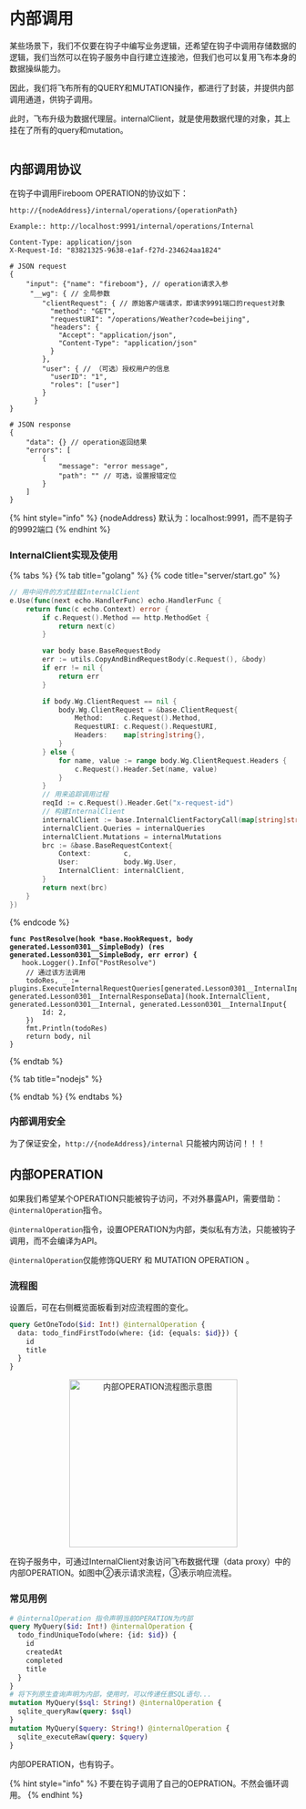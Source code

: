 # 内部调用

某些场景下，我们不仅要在钩子中编写业务逻辑，还希望在钩子中调用存储数据的逻辑，我们当然可以在钩子服务中自行建立连接池，但我们也可以复用飞布本身的数据操纵能力。

因此，我们将飞布所有的QUERY和MUTATION操作，都进行了封装，并提供内部调用通道，供钩子调用。

此时，飞布升级为数据代理层。internalClient，就是使用数据代理的对象，其上挂在了所有的query和mutation。

<img src="../.gitbook/assets/image (1) (1) (1) (1).png" alt="" data-size="original">

## 内部调用协议

在钩子中调用Fireboom OPERATION的协议如下：

```http
http://{nodeAddress}/internal/operations/{operationPath}

Example:: http://localhost:9991/internal/operations/Internal

Content-Type: application/json
X-Request-Id: "83821325-9638-e1af-f27d-234624aa1824"

# JSON request
{
    "input": {"name": "fireboom"}, // operation请求入参 
     "__wg": { // 全局参数
        "clientRequest": { // 原始客户端请求，即请求9991端口的request对象
          "method": "GET",
          "requestURI": "/operations/Weather?code=beijing",
          "headers": {
            "Accept": "application/json",
            "Content-Type": "application/json"
          }
        },
        "user": { // （可选）授权用户的信息
          "userID": "1",
          "roles": ["user"]
        }
      }
}

# JSON response
{
    "data": {} // operation返回结果
    "errors": [
        {
            "message": "error message",
            "path": "" // 可选，设置报错定位
        }
    ]
}
```

{% hint style="info" %}
{nodeAddress} 默认为：localhost:9991，而不是钩子的9992端口
{% endhint %}

### InternalClient实现及使用

{% tabs %}
{% tab title="golang" %}
{% code title="server/start.go" %}
```go
// 用中间件的方式挂载InternalClient
e.Use(func(next echo.HandlerFunc) echo.HandlerFunc {
	return func(c echo.Context) error {
		if c.Request().Method == http.MethodGet {
			return next(c)
		}

		var body base.BaseRequestBody
		err := utils.CopyAndBindRequestBody(c.Request(), &body)
		if err != nil {
			return err
		}

		if body.Wg.ClientRequest == nil {
			body.Wg.ClientRequest = &base.ClientRequest{
				Method:     c.Request().Method,
				RequestURI: c.Request().RequestURI,
				Headers:    map[string]string{},
			}
		} else {
			for name, value := range body.Wg.ClientRequest.Headers {
				c.Request().Header.Set(name, value)
			}
		}
		// 用来追踪调用过程
		reqId := c.Request().Header.Get("x-request-id")
		// 构建InternalClient
		internalClient := base.InternalClientFactoryCall(map[string]string{"x-request-id": reqId}, body.Wg.ClientRequest, body.Wg.User)
		internalClient.Queries = internalQueries
		internalClient.Mutations = internalMutations
		brc := &base.BaseRequestContext{
			Context:        c,
			User:           body.Wg.User,
			InternalClient: internalClient,
		}
		return next(brc)
	}
})
```
{% endcode %}

<pre class="language-go" data-title="hooks/Lesson0301/Simple/postResolve.go"><code class="lang-go"><strong>func PostResolve(hook *base.HookRequest, body generated.Lesson0301__SimpleBody) (res generated.Lesson0301__SimpleBody, err error) {
</strong>	hook.Logger().Info("PostResolve")
	// 通过该方法调用
	todoRes, _ := plugins.ExecuteInternalRequestQueries[generated.Lesson0301__InternalInput, generated.Lesson0301__InternalResponseData](hook.InternalClient, generated.Lesson0301__Internal, generated.Lesson0301__InternalInput{
		Id: 2,
	})
	fmt.Println(todoRes)
	return body, nil
}
</code></pre>
{% endtab %}

{% tab title="nodejs" %}

{% endtab %}
{% endtabs %}

### 内部调用安全

为了保证安全，`http://{nodeAddress}/internal` 只能被内网访问！！！

## 内部OPERATION

如果我们希望某个OPERATION只能被钩子访问，不对外暴露API，需要借助：`@internalOperation`指令。

`@internalOperation`指令，设置OPERATION为内部，类似私有方法，只能被钩子调用，而不会编译为API。

`@internalOperation`仅能修饰QUERY 和 MUTATION OPERATION 。

### 流程图

设置后，可在右侧概览面板看到对应流程图的变化。

```graphql
query GetOneTodo($id: Int!) @internalOperation {
  data: todo_findFirstTodo(where: {id: {equals: $id}}) {
    id
    title
  }
}
```

<div align="center">

<img src="../.gitbook/assets/image (2) (1) (4) (1).png" alt="内部OPERATION流程图示意图" width="295">

</div>

在钩子服务中，可通过InternalClient对象访问飞布数据代理（data proxy）中的内部OPERATION。如图中②表示请求流程，③表示响应流程。

### 常见用例

```graphql
# @internalOperation 指令声明当前OPERATION为内部
query MyQuery($id: Int!) @internalOperation {
  todo_findUniqueTodo(where: {id: $id}) {
    id
    createdAt
    completed
    title
  }
}
# 将下列原生查询声明为内部，使用时，可以传递任意SQL语句...
mutation MyQuery($sql: String!) @internalOperation {
  sqlite_queryRaw(query: $sql)
}
mutation MyQuery($query: String!) @internalOperation {
  sqlite_executeRaw(query: $query)
}
```

内部OPERATION，也有钩子。

{% hint style="info" %}
不要在钩子调用了自己的OEPRATION。不然会循环调用。
{% endhint %}
